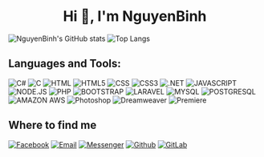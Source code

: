 <h1 align="center">Hi 👋, I'm NguyenBinh</h1>

![NguyenBinh's GitHub stats](https://github-readme-stats.vercel.app/api?username=nguyenbinhit&bg_color=30,e96443,904e95&title_color=fff&text_color=fff&icon_color=fff&hide_border=false&include_all_commits=false&count_private=true&show_icons=true) ![Top Langs](https://github-readme-stats.vercel.app/api/top-langs/?username=nguyenbinhit&bg_color=30,e96443,904e95&title_color=fff&text_color=fff&icon_color=fff&layout=compact&langs_count=8)

## Languages and Tools:
![C#](https://img.shields.io/badge/C%23-239120?logo=c-sharp&logoColor=white)
![C](https://img.shields.io/badge/C-00599C?logo=c&logoColor=white)
![HTML](https://img.shields.io/badge/HTML-239120?logo=html5&logoColor=white)
![HTML5](https://img.shields.io/badge/HTML5-E34F26?logo=html5&logoColor=white)
![CSS](https://img.shields.io/badge/CSS-239120?logo=css3&logoColor=white)
![CSS3](https://img.shields.io/badge/CSS3-1572B6?logo=css3&logoColor=white)
![.NET](https://img.shields.io/badge/.NET-5C2D91?logo=.net&logoColor=white)
![JAVASCRIPT](https://img.shields.io/badge/JavaScript-F7DF1E?logo=javascript&logoColor=black)
![NODE.JS](https://img.shields.io/badge/Node.js-43853D?logo=node.js&logoColor=white)
![PHP](https://img.shields.io/badge/PHP-777BB4?logo=php&logoColor=white)
![BOOTSTRAP](https://img.shields.io/badge/Bootstrap-563D7C?logo=bootstrap&logoColor=white)
![LARAVEL](https://img.shields.io/badge/Laravel-FF2D20?logo=laravel&logoColor=white)
![MYSQL](https://img.shields.io/badge/MySQL-00000F?logo=mysql&logoColor=white)
![POSTGRESQL](https://img.shields.io/badge/PostgreSQL-316192?logo=postgresql&logoColor=white)
![AMAZON AWS](https://img.shields.io/badge/Amazon_AWS-232F3E?logo=amazon-aws&logoColor=white)
![Photoshop](https://aleen42.github.io/badges/src/photoshop.svg)
![Dreamweaver](https://aleen42.github.io/badges/src/dreamweaver.svg)
![Premiere](https://aleen42.github.io/badges/src/premiere.svg)

## Where to find me
[![Facebook](https://img.shields.io/badge/Facebook-1877F2?logo=Facebook&logoColor=white)](https://facebook.com/nguyenbinhltv)
[![Email](https://img.shields.io/badge/Gmail-D14836?logo=gmail&logoColor=white)](nguyenbinhltv@gmail.com)
[![Messenger](https://img.shields.io/badge/Messenger-00B2FF?logo=messenger&logoColor=white)](https://facebook.com/nguyenbinhltv)
[![Github](https://img.shields.io/badge/GitHub-100000?logo=github&logoColor=white)](https://github.com/nguyenbinhit)
[![GitLab](https://img.shields.io/badge/GitLab-330F63?logo=github&logoColor=white)](https://github.com/nguyenbinhit)

